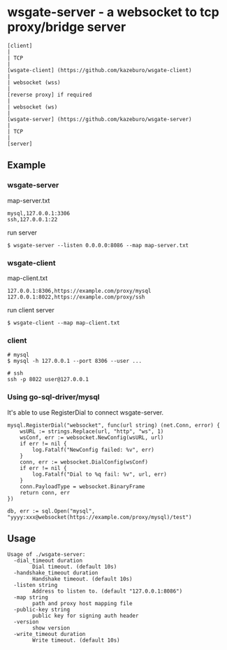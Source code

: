 # wsgate-server - a websocket to tcp proxy/bridge server

```
[client]
|
| TCP
|
[wsgate-client] (https://github.com/kazeburo/wsgate-client)
|
| websocket (wss)
|
[reverse proxy] if required
|
| websocket (ws)
|
[wsgate-server] (https://github.com/kazeburo/wsgate-server)
|
| TCP
|
[server]
```

## Example

### wsgate-server

map-server.txt

```
mysql,127.0.0.1:3306
ssh,127.0.0.1:22
```
run server

```
$ wsgate-server --listen 0.0.0.0:8086 --map map-server.txt
```

### wsgate-client

map-client.txt

```
127.0.0.1:8306,https://example.com/proxy/mysql
127.0.0.1:8022,https://example.com/proxy/ssh
```

run client server

```
$ wsgate-client --map map-client.txt
```

### client

```
# mysql
$ mysql -h 127.0.0.1 --port 8306 --user ...

# ssh
ssh -p 8022 user@127.0.0.1
```

### Using go-sql-driver/mysql

It's able to use RegisterDial to connect wsgate-server.

```
mysql.RegisterDial("websocket", func(url string) (net.Conn, error) {
	wsURL := strings.Replace(url, "http", "ws", 1)
	wsConf, err := websocket.NewConfig(wsURL, url)
	if err != nil {
		log.Fatalf("NewConfig failed: %v", err)
	}
	conn, err := websocket.DialConfig(wsConf)
	if err != nil {
		log.Fatalf("Dial to %q fail: %v", url, err)
	}
	conn.PayloadType = websocket.BinaryFrame
	return conn, err
})

db, err := sql.Open("mysql", "yyyy:xxx@websocket(https://example.com/proxy/mysql)/test")
```

## Usage

```
Usage of ./wsgate-server:
  -dial_timeout duration
        Dial timeout. (default 10s)
  -handshake_timeout duration
        Handshake timeout. (default 10s)
  -listen string
        Address to listen to. (default "127.0.0.1:8086")
  -map string
        path and proxy host mapping file
  -public-key string
        public key for signing auth header
  -version
        show version
  -write_timeout duration
        Write timeout. (default 10s)
```

